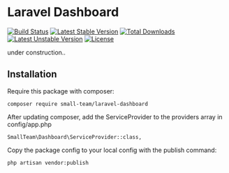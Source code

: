 Laravel Dashboard
=================
[![Build Status](https://travis-ci.org/brainfab/laravel_dashboard.svg?branch=master)](https://travis-ci.org/brainfab/laravel_dashboard) [![Latest Stable Version](https://poser.pugx.org/brainfab/laravel-dashboard/v/stable)](https://packagist.org/packages/small-team/laravel-dashboard) [![Total Downloads](https://poser.pugx.org/small-team/laravel-dashboard/downloads)](https://packagist.org/packages/brainfab/laravel-dashboard) [![Latest Unstable Version](https://poser.pugx.org/brainfab/laravel-dashboard/v/unstable)](https://packagist.org/packages/small-team/laravel-dashboard) [![License](https://poser.pugx.org/brainfab/laravel-dashboard/license)](https://packagist.org/packages/small-team/laravel-dashboard)

under construction..

Installation
-------------

Require this package with composer:

`` composer require small-team/laravel-dashboard ``

After updating composer, add the ServiceProvider to the providers array in config/app.php

`` SmallTeam\Dashboard\ServiceProvider::class, ``

Copy the package config to your local config with the publish command:

`` php artisan vendor:publish  ``
